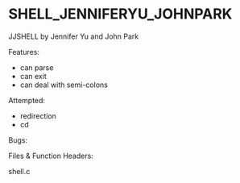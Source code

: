 # SHELL_JENNIFERYU_JOHNPARK
JJSHELL
by Jennifer Yu and John Park

Features:
- can parse
- can exit
- can deal with semi-colons

Attempted:
- redirection
- cd

Bugs:

Files & Function Headers:

shell.c

